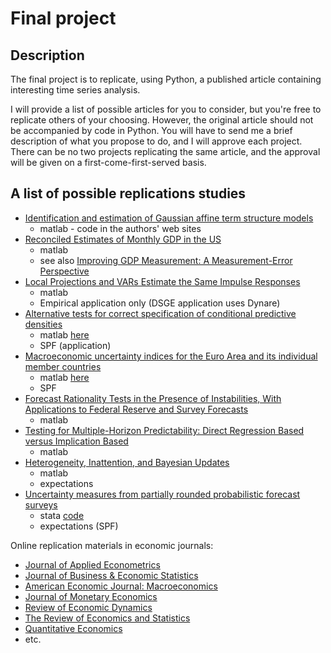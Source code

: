 # Final project

## Description
The final project is to replicate, using Python, a published article containing interesting time series analysis.

I will provide a list of possible articles for you to consider, but you're free to replicate others of your choosing. However, the original article should not be accompanied by code in Python. You will have to send me a brief description of what you propose to do, and I will approve each project. There can be no two projects replicating the same article, and the approval will be given on a first-come-first-served basis.
    
## A list of possible replications studies
* [Identification and estimation of Gaussian affine term structure models](https://doi.org/10.1016/j.jeconom.2012.01.035)
    * matlab - code in the authors' web sites
* [Reconciled Estimates of Monthly GDP in the US](https://www.tandfonline.com/doi/full/10.1080/07350015.2022.2044336)
    * matlab
    * see also [Improving GDP Measurement: A Measurement-Error Perspective](https://doi.org/10.1198/jbes.2009.07205)
* [Local Projections and VARs Estimate the Same Impulse Responses](https://onlinelibrary.wiley.com/doi/full/10.3982/ECTA17813)
    * matlab
    * Empirical application only (DSGE application uses Dynare)
* [Alternative tests for correct specification of conditional predictive densities](https://www.sciencedirect.com/science/article/pii/S0304407618302197#sec5)
    * matlab [here](https://drive.google.com/file/d/1r5YfhvRjREk2bctUuIVGnrnwBmshF71b/view?usp=sharing)
    * SPF (application)
* [Macroeconomic uncertainty indices for the Euro Area and its individual member countries](https://drive.google.com/file/d/1QG49UDa11nkrrsa-OpMh9i-4xDYf8qOo/view?usp=sharing)
    * matlab [here](https://drive.google.com/file/d/1CgWNxMYXcTJrXjS2XYO9ELdxJ0rFlpvM/view?usp=sharing)
    * SPF
* [Forecast Rationality Tests in the Presence of Instabilities, With Applications to Federal Reserve and Survey Forecasts](https://onlinelibrary.wiley.com/doi/full/10.1002/jae.2440)
    * matlab
* [Testing for Multiple-Horizon Predictability: Direct Regression Based versus Implication Based](https://academic.oup.com/rfs/article/33/9/4403/5620729#206846062)
    * matlab
* [Heterogeneity, Inattention, and Bayesian Updates](https://www.aeaweb.org/articles?id=10.1257/mac.20180235)
    * matlab
    * expectations
* [Uncertainty measures from partially rounded probabilistic forecast surveys](https://qeconomics.org/ojs/forth/1703/1703-4.pdf)
    * stata [code](https://qeconomics.org/ojs/forth/1703/QE1703_code_and_data.zip)
    * expectations (SPF)

<!---
    * more from same author [here](https://sites.google.com/view/kelixu/research?authuser=0)
    * [here](https://sites.google.com/view/aubreybcpoon/research?authuser=0)
--->

Online replication materials in economic journals:
* [Journal of Applied Econometrics](http://qed.econ.queensu.ca/jae/)
* [Journal of Business & Economic Statistics](https://www.tandfonline.com/journals/ubes20)
* [American Economic Journal: Macroeconomics](https://www.aeaweb.org/journals/mac)
* [Journal of Monetary Economics](https://www.sciencedirect.com/journal/journal-of-monetary-economics)
* [Review of Economic Dynamics](https://www.journals.elsevier.com/review-of-economic-dynamics)
* [The Review of Economics and Statistics](https://direct.mit.edu/rest)
* [Quantitative Economics](https://qeconomics.org/ojs/index.php/qe)
* etc.